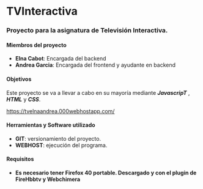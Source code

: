 ﻿# TVInteractiva
<h3>Proyecto para la asignatura de Televisión Interactiva.</h3>
<h4>Miembros del proyecto</h4>
<ul>
  <li><b>Elna Cabot</b>: Encargada del backend</li>
  <li><b>Andrea Garcia</b>: Encargada del frontend y ayudante en backend</li>
  
</ul>

<h4>Objetivos</h4>
Este proyecto se va a llevar a cabo en su mayoría mediante <i><b>JavascripT</b></i> , <i><b>HTML</b></i> y <i><b>CSS</b></i>. 

https://tvelnaandrea.000webhostapp.com/

<h4>Herramientas y Software utilizado</h4>
<ul>
  <li><b>GIT</b>: versionamiento del proyecto.</li> 
  <li><b>WEBHOST</b>: ejecución del programa.</li>
 
</ul>

<h4>Requisitos</h4>
<ul>
  <li><b>Es necesario tener Firefox 40 portable. Descargado y con el plugin de FireHbbtv y Webchimera</li> 
 
</ul>
